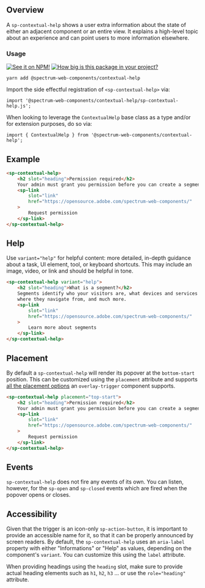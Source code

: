 ## Overview

A `sp-contextual-help` shows a user extra information about the state of either an adjacent component or an entire view. It explains a high-level topic about an experience and can point users to more information elsewhere.

### Usage

[![See it on NPM!](https://img.shields.io/npm/v/@spectrum-web-components/contextual-help?style=for-the-badge)](https://www.npmjs.com/package/@spectrum-web-components/contextual-help)
[![How big is this package in your project?](https://img.shields.io/bundlephobia/minzip/@spectrum-web-components/contextual-help?style=for-the-badge)](https://bundlephobia.com/result?p=@spectrum-web-components/contextual-help)

```
yarn add @spectrum-web-components/contextual-help
```

Import the side effectful registration of `<sp-contextual-help>` via:

```
import '@spectrum-web-components/contextual-help/sp-contextual-help.js';
```

When looking to leverage the `ContextualHelp` base class as a type and/or for extension purposes, do so via:

```
import { ContextualHelp } from '@spectrum-web-components/contextual-help';
```

## Example

```html
<sp-contextual-help>
    <h2 slot="heading">Permission required</h2>
    Your admin must grant you permission before you can create a segment.
    <sp-link
        slot="link"
        href="https://opensource.adobe.com/spectrum-web-components/"
    >
        Request permission
    </sp-link>
</sp-contextual-help>
```

## Help

Use `variant="help"` for helpful content: more detailed, in-depth guidance about a task, UI element, tool, or keyboard shortcuts. This may include an image, video, or link and should be helpful in tone.

```html
<sp-contextual-help variant="help">
    <h2 slot="heading">What is a segment?</h2>
    Segments identify who your visitors are, what devices and services they use,
    where they navigate from, and much more.
    <sp-link
        slot="link"
        href="https://opensource.adobe.com/spectrum-web-components/"
    >
        Learn more about segments
    </sp-link>
</sp-contextual-help>
```

## Placement

By default a `sp-contextual-help` will render its popover at the `bottom-start` position. This can be customized using the `placement` attribute and supports [all the placement options](http://localhost:8000/components/overlay-trigger/#placement) an `overlay-trigger` component supports.

```html
<sp-contextual-help placement="top-start">
    <h2 slot="heading">Permission required</h2>
    Your admin must grant you permission before you can create a segment.
    <sp-link
        slot="link"
        href="https://opensource.adobe.com/spectrum-web-components/"
    >
        Request permission
    </sp-link>
</sp-contextual-help>
```

## Events

`sp-contextual-help` does not fire any events of its own. You can listen, however, for the `sp-open` and `sp-closed` events which are fired when the popover opens or closes.

## Accessibility

Given that the trigger is an icon-only `sp-action-button`, it is important to provide an accessible name for it, so that it can be properly announced by screen readers.
By default, the `sp-contextual-help` uses an `aria-label` property with either "Informations" or "Help" as values, depending on the component's `variant`.
You can customize this using the `label` attribute.

When providing headings using the `heading` slot, make sure to provide actual heading elements such as `h1`, `h2`, `h3` ... or use the `role="heading"` attribute.
